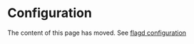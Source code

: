 # Configuration

The content of this page has moved. See [flagd configuration](https://flagd.dev/reference/configuration.md)
